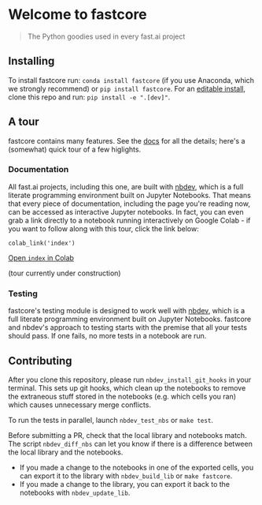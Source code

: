 # Welcome to fastcore
> The Python goodies used in every fast.ai project


## Installing

To install fastcore run: `conda install fastcore` (if you use Anaconda, which we strongly recommend) or `pip install fastcore`. For an [editable install](https://stackoverflow.com/questions/35064426/when-would-the-e-editable-option-be-useful-with-pip-install), clone this repo and run: `pip install -e ".[dev]"`.

## A tour

fastcore contains many features. See the [docs](https://fastcore.fast.ai) for all the details; here's a (somewhat) quick tour of a few higlights.

### Documentation

All fast.ai projects, including this one, are built with [nbdev](https://nbdev.fast.ai), which is a full literate programming environment built on Jupyter Notebooks. That means that every piece of documentation, including the page you're reading now, can be accessed as interactive Jupyter notebooks. In fact, you can even grab a link directly to a notebook running interactively on Google Colab - if you want to follow along with this tour, click the link below:

```
colab_link('index')
```


[Open `index` in Colab](https://colab.research.google.com/github/fastai/fastcore/blob/master/nbs/index.ipynb)


(tour currently under construction)

### Testing

fastcore's testing module is designed to work well with [nbdev](https://nbdev.fast.ai), which is a full literate programming environment built on Jupyter Notebooks. fastcore and nbdev's approach to testing starts with the premise that all your tests should pass. If one fails, no more tests in a notebook are run.

## Contributing

After you clone this repository, please run `nbdev_install_git_hooks` in your terminal. This sets up git hooks, which clean up the notebooks to remove the extraneous stuff stored in the notebooks (e.g. which cells you ran) which causes unnecessary merge conflicts.

To run the tests in parallel, launch `nbdev_test_nbs` or `make test`.

Before submitting a PR, check that the local library and notebooks match. The script `nbdev_diff_nbs` can let you know if there is a difference between the local library and the notebooks.
* If you made a change to the notebooks in one of the exported cells, you can export it to the library with `nbdev_build_lib` or `make fastcore`.
* If you made a change to the library, you can export it back to the notebooks with `nbdev_update_lib`.

